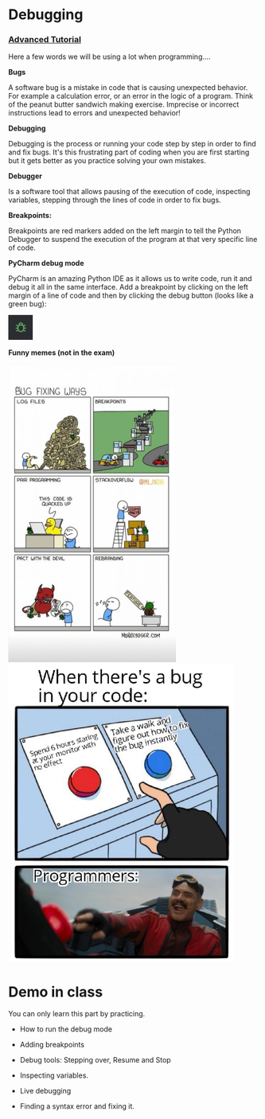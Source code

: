 # Debugging 



### [Advanced Tutorial](https://www.youtube.com/watch?v=j0Wz_uBaDmo)



Here a few words we will be using a lot when programming....


**Bugs**

A software bug is a mistake in code that is causing unexpected behavior. For example a calculation error, or an error in the logic of a program. Think of the peanut butter sandwich making exercise. Imprecise or incorrect instructions lead to errors and unexpected behavior!

**Debugging**

Debugging is the process or running your code step by step in order to find and fix bugs. It's this frustrating part of coding when you are first starting but it gets better as you practice solving your own mistakes. 

**Debugger**

Is a software tool that allows pausing of the execution of code, inspecting variables, stepping through the lines of code in order to fix bugs.

**Breakpoints:**

Breakpoints are red markers added on the left margin to tell the Python Debugger to suspend the execution of the program at that very specific line of code. 

**PyCharm debug mode**

PyCharm is an amazing Python IDE as it allows us to write code, run it and debug it all in the same interface. Add a breakpoint by clicking on the left margin of a line of code and then by clicking the debug button (looks like a green bug):

<img src="Getting_started/images/debug_button.png" height=50/>

**Funny memes (not in the exam)**

<img src="Getting_started/images/debugging_meme.jpg" height=600 class="inline-img"/>

<img src="Getting_started/images/debugging_meme_2.jpg" height=600/>



# Demo in class

You can only learn this part by practicing. 

- How to run the debug mode

- Adding breakpoints

- Debug tools: Stepping over, Resume and Stop

- Inspecting variables.

- Live debugging

- Finding a syntax error and fixing it.

  

